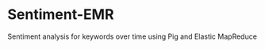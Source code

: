 Sentiment-EMR
=============

Sentiment analysis for keywords over time using Pig and Elastic MapReduce
